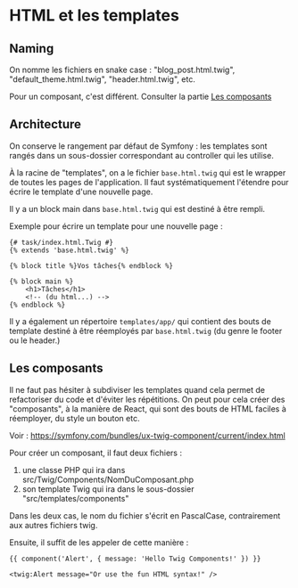 # HTML et les templates

## Naming

On nomme les fichiers en snake case : "blog_post.html.twig", "default_theme.html.twig", "header.html.twig", etc.

Pour un composant, c'est différent. Consulter la partie [Les composants](#les-composants)

## Architecture

On conserve le rangement par défaut de Symfony : les templates sont rangés dans un sous-dossier correspondant au controller qui les utilise.

À la racine de "templates", on a le fichier `base.html.twig` qui est le wrapper de toutes les pages de l'application. Il faut systématiquement l'étendre pour écrire le template d'une nouvelle page.

Il y a un block main dans `base.html.twig` qui est destiné à être rempli.

Exemple pour écrire un template pour une nouvelle page :
```twig
{# task/index.html.Twig #}
{% extends 'base.html.twig' %}

{% block title %}Vos tâches{% endblock %}

{% block main %}
    <h1>Tâches</h1>
    <!-- (du html...) -->
{% endblock %}
```

Il y a également un répertoire `templates/app/` qui contient des bouts de template destiné à être réemployés par `base.html.twig` (du genre le footer ou le header.)

## Les composants

Il ne faut pas hésiter à subdiviser les templates quand cela permet de refactoriser du code et d'éviter les répétitions. On peut pour cela créer des "composants", à la manière de React, qui sont des bouts de HTML faciles à réemployer, du style un bouton etc.

Voir : https://symfony.com/bundles/ux-twig-component/current/index.html

Pour créer un composant, il faut deux fichiers :
1. une classe PHP qui ira dans src/Twig/Components/NomDuComposant.php
2. son template Twig qui ira dans le sous-dossier "src/templates/components" 

Dans les deux cas, le nom du fichier s'écrit en PascalCase, contrairement aux autres fichiers twig.

Ensuite, il suffit de les appeler de cette manière :

```twig
{{ component('Alert', { message: 'Hello Twig Components!' }) }}

<twig:Alert message="Or use the fun HTML syntax!" />
```